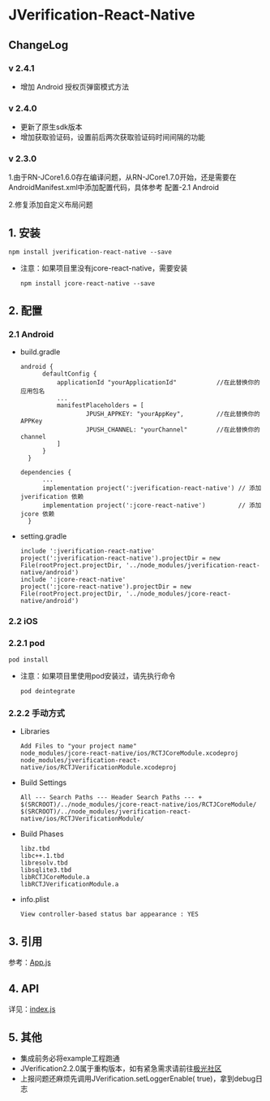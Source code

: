 # JVerification-React-Native

## ChangeLog

### v 2.4.1
- 增加 Android 授权页弹窗模式方法

### v 2.4.0
- 更新了原生sdk版本
- 增加获取验证码，设置前后两次获取验证码时间间隔的功能

### v 2.3.0
1.由于RN-JCore1.6.0存在编译问题，从RN-JCore1.7.0开始，还是需要在AndroidManifest.xml中添加配置代码，具体参考 配置-2.1 Android

2.修复添加自定义布局问题

## 1. 安装

```
npm install jverification-react-native --save
```

* 注意：如果项目里没有jcore-react-native，需要安装

  ```
  npm install jcore-react-native --save
  ```

## 2. 配置

### 2.1 Android

* build.gradle

  ```
  android {
        defaultConfig {
            applicationId "yourApplicationId"           //在此替换你的应用包名
            ...
            manifestPlaceholders = [
                    JPUSH_APPKEY: "yourAppKey",         //在此替换你的APPKey
                    JPUSH_CHANNEL: "yourChannel"        //在此替换你的channel
            ]
        }
    }
  ```

  ```
  dependencies {
        ...
        implementation project(':jverification-react-native') // 添加 jverification 依赖
        implementation project(':jcore-react-native')         // 添加 jcore 依赖
    }
  ```

* setting.gradle

  ```
  include ':jverification-react-native'
  project(':jverification-react-native').projectDir = new File(rootProject.projectDir, '../node_modules/jverification-react-native/android')
  include ':jcore-react-native'
  project(':jcore-react-native').projectDir = new File(rootProject.projectDir, '../node_modules/jcore-react-native/android')
  ```

### 2.2 iOS

### 2.2.1 pod

```
pod install
```

* 注意：如果项目里使用pod安装过，请先执行命令

  ```
  pod deintegrate
  ```

### 2.2.2 手动方式

* Libraries

  ```
  Add Files to "your project name"
  node_modules/jcore-react-native/ios/RCTJCoreModule.xcodeproj
  node_modules/jverification-react-native/ios/RCTJVerificationModule.xcodeproj
  ```

* Build Settings

  ```
  All --- Search Paths --- Header Search Paths --- +
  $(SRCROOT)/../node_modules/jcore-react-native/ios/RCTJCoreModule/
  $(SRCROOT)/../node_modules/jverification-react-native/ios/RCTJVerificationModule/
  ```

* Build Phases

  ```
  libz.tbd
  libc++.1.tbd
  libresolv.tbd
  libsqlite3.tbd
  libRCTJCoreModule.a
  libRCTJVerificationModule.a
  ```

* info.plist

  ```
  View controller-based status bar appearance : YES
  ```


## 3. 引用

参考：[App.js](https://github.com/jpush/jverification-react-native/tree/master/example/App.js)

## 4. API

详见：[index.js](https://github.com/jpush/jverification-react-native/tree/master/index.js)

## 5.  其他

* 集成前务必将example工程跑通
* JVerification2.2.0属于重构版本，如有紧急需求请前往[极光社区](https://community.jiguang.cn/c/question)
* 上报问题还麻烦先调用JVerification.setLoggerEnable( true)，拿到debug日志

 